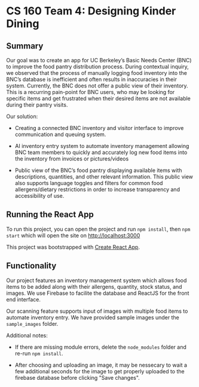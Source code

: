 # CS 160 Team 4: Designing Kinder Dining 

## Summary
Our goal was to create an app for UC Berkeley’s Basic Needs Center (BNC) to improve the food pantry distribution process. 
During contextual inquiry, we observed that the process of manually logging food inventory into the BNC’s database is inefficient and often results in inaccuracies in their system. 
Currently, the BNC does not offer a public view of their inventory. This is a recurring pain-point for BNC users, who may be looking for specific items and get frustrated when their desired items are not available during their pantry visits.

Our solution:
* Creating a connected BNC inventory and visitor interface to improve communication and queuing system.

* AI inventory entry system to automate inventory management allowing BNC team members to quickly and accurately log new food items into the inventory from invoices or pictures/videos

* Public view of the BNC’s food pantry displaying available items with descriptions, quantities, and other relevant information. This public view also supports language toggles and filters for common food allergens/dietary restrictions in order to increase transparency and accessibility of use.

## Running the React App

To run this project, you can open the project and run `npm install`, then `npm start` which will open the site on [http://localhost:3000](http://localhost:3000)

This project was bootstrapped with [Create React App](https://github.com/facebook/create-react-app).

## Functionality

Our project features an inventory management system which allows food items to be added along with their allergens, quantity, stock status, and images. We use Firebase to facilite the database and ReactJS for the front end interface.

Our scanning feature supports input of images with multiple food items to automate inventory entry. We have provided sample images under the `sample_images` folder.

Additional notes: 
* If there are missing module errors, delete the `node_modules` folder and re-run `npm install`.

* After choosing and uploading an image, it may be nessecary to wait a few additional seconds for the image to get properly uploaded to the firebase database before clicking "Save changes".


